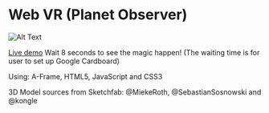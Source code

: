 # Web VR (Planet Observer)

![Alt Text](https://media.giphy.com/media/ZciX45fr7NQA47DcTq/giphy.gif)

[Live demo](https://liz-peng.github.io/WebVR/) Wait 8 seconds to see the magic happen! (The waiting time is for user to set up Google Cardboard)

Using: A-Frame, HTML5, JavaScript and CSS3

3D Model sources from Sketchfab: @MiekeRoth, @SebastianSosnowski and @kongle
